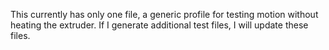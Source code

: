 This currently has only one file, a generic profile for testing motion without heating the extruder. If I generate additional test files, I will update these files. 
